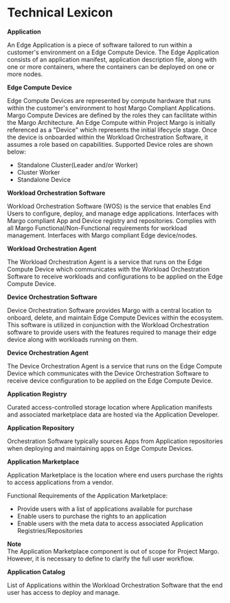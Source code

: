 # Technical Lexicon

**Application**

An Edge Application is a piece of software tailored to run within a customer's environment on a Edge Compute Device. The Edge Application consists of an application manifest, application description file, along with one or more containers, where the containers can be deployed on one or more nodes. 

**Edge Compute Device** 

Edge Compute Devices are represented by compute hardware that runs within the customer's environment to host Margo Compliant Applications. Margo Compute Devices are defined by the roles they can facilitate within the Margo Architecture. An Edge Compute within Project Margo is initially referenced as a "Device" which represents the initial lifecycle stage. Once the device is onboarded within the Workload Orchestration Software, it assumes a role based on capabilities. 
Supported Device roles are shown below:

- Standalone Cluster(Leader and/or Worker)
- Cluster Worker
- Standalone Device

**Workload Orchestration Software**  

Workload Orchestration Software (WOS) is the service that enables End Users to configure, deploy, and manage edge applications. Interfaces with Margo compliant App and Device registry and repositories. Complies with all Margo Functional/Non-Functional requirements for workload management. Interfaces with Margo compliant Edge device/nodes. 

**Workload Orchestration Agent** 

The Workload Orchestration Agent is a service that runs on the Edge Compute Device which communicates with the Workload Orchestration Software to receive workloads and configurations to be applied on the Edge Compute Device.

**Device Orchestration Software**    

Device Orchestration Software provides Margo with a central location to onboard, delete, and maintain Edge Compute Devices within the ecosystem. This software is utilized in conjunction with the Workload Orchestration software to provide users with the features required to manage their edge device along with workloads running on them.  

**Device Orchestration Agent** 

The Device Orchestration Agent is a service that runs on the Edge Compute Device which communicates with the Device Orchestration Software to receive device configuration to be applied on the Edge Compute Device.

**Application Registry** 

Curated access-controlled storage location where Application manifests and associated marketplace data are hosted via the Application Developer.  

**Application Repository** 

Orchestration Software typically sources Apps from Application repositories when deploying and maintaining apps on Edge Compute Devices. 

**Application Marketplace** 

Application Marketplace is the location where end users purchase the rights to access applications from a vendor.  

Functional Requirements of the Application Marketplace: 

- Provide users with a list of applications available for purchase 
- Enable users to purchase the rights to an application 
- Enable users with the meta data to access associated Application Registries/Repositories

**Note**  
The Application Marketplace component is out of scope for Project Margo. However, it is necessary to define to clarify the full user workflow.   

**Application Catalog** 

List of Applications within the Workload Orchestration Software that the end user has access to deploy and manage.  
